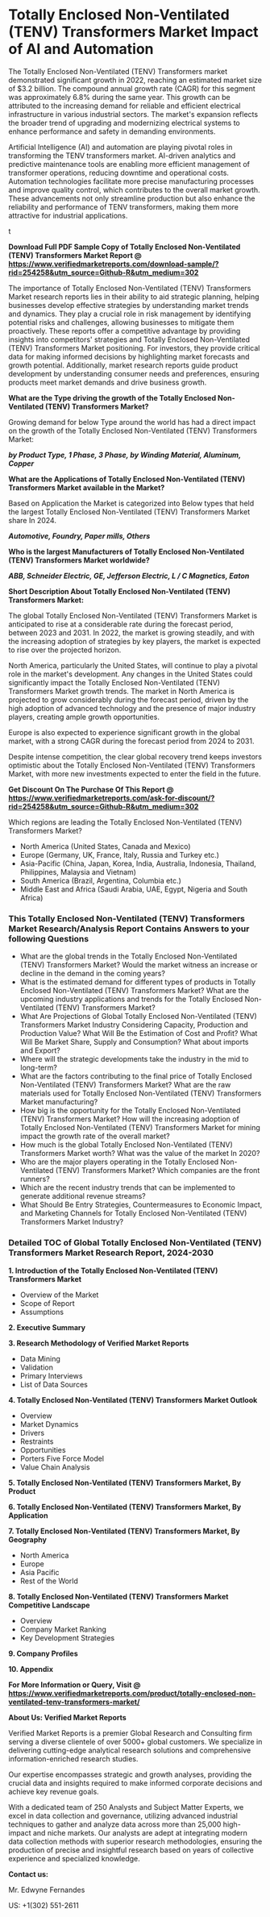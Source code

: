 <meta name="title" content="Global Totally Enclosed Non-Ventilated (TENV) Transformers Market Impact of AI and Automation"><meta name="description" content="The Totally Enclosed Non-Ventilated (TENV) Transformers market demonstrated significant growth in 2022, reaching an estimated market size of $3.2 billion. The compound"><meta name="title" content="Totally Enclosed Non-Ventilated (TENV) Transformers Market Size, Share, Scope, Trends, Growth, Opportunities, Analysis, Forecast"><h1>Totally Enclosed Non-Ventilated (TENV) Transformers Market Impact of AI and Automation</h1><p>The Totally Enclosed Non-Ventilated (TENV) Transformers market demonstrated significant growth in 2022, reaching an estimated market size of $3.2 billion. The compound annual growth rate (CAGR) for this segment was approximately 6.8% during the same year. This growth can be attributed to the increasing demand for reliable and efficient electrical infrastructure in various industrial sectors. The market's expansion reflects the broader trend of upgrading and modernizing electrical systems to enhance performance and safety in demanding environments.</p><p>Artificial Intelligence (AI) and automation are playing pivotal roles in transforming the TENV transformers market. AI-driven analytics and predictive maintenance tools are enabling more efficient management of transformer operations, reducing downtime and operational costs. Automation technologies facilitate more precise manufacturing processes and improve quality control, which contributes to the overall market growth. These advancements not only streamline production but also enhance the reliability and performance of TENV transformers, making them more attractive for industrial applications.</p>t</p><p id="" class=""><strong>Download Full PDF Sample Copy of Totally Enclosed Non-Ventilated (TENV) Transformers Market Report @ <a href="https://www.verifiedmarketreports.com/download-sample/?rid=254258&utm_source=Github-R&utm_medium=302" target="_blank">https://www.verifiedmarketreports.com/download-sample/?rid=254258&utm_source=Github-R&utm_medium=302</a></strong></p><p>The importance of&nbsp;Totally Enclosed Non-Ventilated (TENV) Transformers Market research reports lies in their ability to aid strategic planning, helping businesses develop effective strategies by understanding market trends and dynamics. They play a crucial role in risk management by identifying potential risks and challenges, allowing businesses to mitigate them proactively. These reports offer a competitive advantage by providing insights into competitors' strategies and Totally Enclosed Non-Ventilated (TENV) Transformers Market positioning. For investors, they provide critical data for making informed decisions by highlighting market forecasts and growth potential. Additionally, market research reports guide product development by understanding consumer needs and preferences, ensuring products meet market demands and drive business growth.</p><p><strong>What are the&nbsp;Type driving the growth of the Totally Enclosed Non-Ventilated (TENV) Transformers Market?</strong></p><p id="" class="">Growing demand for below Type around the world has had a direct impact on the growth of the Totally Enclosed Non-Ventilated (TENV) Transformers Market:</p><em><strong>by Product Type, 1 Phase, 3 Phase, by Winding Material, Aluminum, Copper</strong></em></p><strong>What are the&nbsp;Applications&nbsp;of Totally Enclosed Non-Ventilated (TENV) Transformers Market available in the Market?</strong></p><p id="" class="">Based on Application the Market is categorized into Below types that held the largest Totally Enclosed Non-Ventilated (TENV) Transformers Market share In 2024.</p><em><strong>Automotive, Foundry, Paper mills, Others</strong></em></p><strong>Who is the largest Manufacturers of Totally Enclosed Non-Ventilated (TENV) Transformers Market worldwide?</strong></p><p><em><strong>ABB, Schneider Electric, GE, Jefferson Electric, L / C Magnetics, Eaton</strong></em></p><p id="" class=""><strong>Short Description About Totally Enclosed Non-Ventilated (TENV) Transformers Market:</strong></p><p>The global Totally Enclosed Non-Ventilated (TENV) Transformers Market is anticipated to rise at a considerable rate during the forecast period, between 2023 and 2031. In 2022, the market is growing steadily, and with the increasing adoption of strategies by key players, the market is expected to rise over the projected horizon.</p><p>North America, particularly the United States, will continue to play a pivotal role in the market's development. Any changes in the United States could significantly impact the Totally Enclosed Non-Ventilated (TENV) Transformers Market growth trends. The market in North America is projected to grow considerably during the forecast period, driven by the high adoption of advanced technology and the presence of major industry players, creating ample growth opportunities.</p><p>Europe is also expected to experience significant growth in the global market, with a strong CAGR during the forecast period from 2024 to 2031.</p><p>Despite intense competition, the clear global recovery trend keeps investors optimistic about the Totally Enclosed Non-Ventilated (TENV) Transformers Market, with more new investments expected to enter the field in the future.</p><p id="" class=""><strong>Get Discount On The Purchase Of This Report @ <a href="https://www.verifiedmarketreports.com/ask-for-discount/?rid=254258&utm_source=Github-R&utm_medium=302" target="_blank">https://www.verifiedmarketreports.com/ask-for-discount/?rid=254258&utm_source=Github-R&utm_medium=302</a></strong></p>Which regions are leading the Totally Enclosed Non-Ventilated (TENV) Transformers Market?</p><ul><li>North America (United States, Canada and Mexico)</li><li>Europe (Germany, UK, France, Italy, Russia and Turkey etc.)</li><li>Asia-Pacific (China, Japan, Korea, India, Australia, Indonesia, Thailand, Philippines, Malaysia and Vietnam)</li><li>South America (Brazil, Argentina, Columbia etc.)</li><li>Middle East and Africa (Saudi Arabia, UAE, Egypt, Nigeria and South Africa)</li></ul><h3 id="" class="">This Totally Enclosed Non-Ventilated (TENV) Transformers Market Research/Analysis Report Contains Answers to your following Questions</h3><ul><li>What are the global trends in the Totally Enclosed Non-Ventilated (TENV) Transformers Market? Would the market witness an increase or decline in the demand in the coming years?</li><li>What is the estimated demand for different types of products in Totally Enclosed Non-Ventilated (TENV) Transformers Market? What are the upcoming industry applications and trends for the Totally Enclosed Non-Ventilated (TENV) Transformers Market?</li><li>What Are Projections of Global Totally Enclosed Non-Ventilated (TENV) Transformers Market Industry Considering Capacity, Production and Production Value? What Will Be the Estimation of Cost and Profit? What Will Be Market Share, Supply and Consumption? What about imports and Export?</li><li>Where will the strategic developments take the industry in the mid to long-term?</li><li>What are the factors contributing to the final price of Totally Enclosed Non-Ventilated (TENV) Transformers Market? What are the raw materials used for Totally Enclosed Non-Ventilated (TENV) Transformers Market manufacturing?</li><li>How big is the opportunity for the Totally Enclosed Non-Ventilated (TENV) Transformers Market? How will the increasing adoption of Totally Enclosed Non-Ventilated (TENV) Transformers Market for mining impact the growth rate of the overall market?</li><li>How much is the global Totally Enclosed Non-Ventilated (TENV) Transformers Market worth? What was the value of the market In 2020?</li><li>Who are the major players operating in the Totally Enclosed Non-Ventilated (TENV) Transformers Market? Which companies are the front runners?</li><li>Which are the recent industry trends that can be implemented to generate additional revenue streams?</li><li>What Should Be Entry Strategies, Countermeasures to Economic Impact, and Marketing Channels for Totally Enclosed Non-Ventilated (TENV) Transformers Market Industry?</li></ul><h3 id="" class="">Detailed TOC of Global Totally Enclosed Non-Ventilated (TENV) Transformers Market Research Report, 2024-2030</h3><p id="" class=""><strong>1. Introduction of the Totally Enclosed Non-Ventilated (TENV) Transformers Market</strong></p><ul><li>Overview of the Market</li><li>Scope of Report</li><li>Assumptions</li></ul><p id="" class=""><strong>2. Executive Summary</strong></p><p id="" class=""><strong>3. Research Methodology of Verified Market Reports</strong></p><ul><li>Data Mining</li><li>Validation</li><li>Primary Interviews</li><li>List of Data Sources</li></ul><p id="" class=""><strong>4. Totally Enclosed Non-Ventilated (TENV) Transformers Market Outlook</strong></p><ul><li>Overview</li><li>Market Dynamics</li><li>Drivers</li><li>Restraints</li><li>Opportunities</li><li>Porters Five Force Model</li><li>Value Chain Analysis</li></ul><p id="" class=""><strong>5. Totally Enclosed Non-Ventilated (TENV) Transformers Market, By Product</strong></p><p id="" class=""><strong>6. Totally Enclosed Non-Ventilated (TENV) Transformers Market, By Application</strong></p><p id="" class=""><strong>7. Totally Enclosed Non-Ventilated (TENV) Transformers Market, By Geography</strong></p><ul><li>North America</li><li>Europe</li><li>Asia Pacific</li><li>Rest of the World</li></ul><p id="" class=""><strong>8. Totally Enclosed Non-Ventilated (TENV) Transformers Market Competitive Landscape</strong></p><ul><li>Overview</li><li>Company Market Ranking</li><li>Key Development Strategies</li></ul><p id="" class=""><strong>9. Company Profiles</strong></p><p id="" class=""><strong>10. Appendix</strong></p><p id="" class=""><strong>For More Information or Query, Visit @ <a href="https://www.verifiedmarketreports.com/product/totally-enclosed-non-ventilated-tenv-transformers-market/" target="_blank">https://www.verifiedmarketreports.com/product/totally-enclosed-non-ventilated-tenv-transformers-market/</a></strong></p><p id="" class=""><strong>About Us: Verified Market Reports</strong></p><p id="" class="">Verified Market Reports is a premier Global Research and Consulting firm serving a diverse clientele of over 5000+ global customers. We specialize in delivering cutting-edge analytical research solutions and comprehensive information-enriched research studies.</p><p id="" class="">Our expertise encompasses strategic and growth analyses, providing the crucial data and insights required to make informed corporate decisions and achieve key revenue goals.</p><p id="" class="">With a dedicated team of 250 Analysts and Subject Matter Experts, we excel in data collection and governance, utilizing advanced industrial techniques to gather and analyze data across more than 25,000 high-impact and niche markets. Our analysts are adept at integrating modern data collection methods with superior research methodologies, ensuring the production of precise and insightful research based on years of collective experience and specialized knowledge.</p><p id="" class=""><strong>Contact us:</strong></p><p id="" class="">Mr. Edwyne Fernandes</p><p id="" class="">US: +1(302) 551-2611</p>